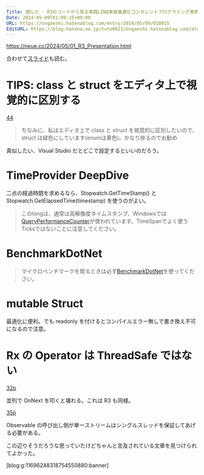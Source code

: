 ```yaml
---
Title: 読んだ - R3のコードから見る実践LINQ実装最適化コンカレントプログラミング実例
Date: 2024-05-09T01:09:15+09:00
URL: https://ongaeshi.hatenablog.com/entry/2024/05/09/010915
EditURL: https://blog.hatena.ne.jp/tuto0621/ongaeshi.hatenablog.com/atom/entry/6801883189104883595
---
```


https://neue.cc/2024/05/01_R3_Presentation.html

合わせて[スライド](https://speakerdeck.com/neuecc/r3nokodokarajian-rushi-jian-linqshi-zhuang-zui-shi-hua-konkarentopuroguramingushi-li)も読む。

# TIPS: class と struct をエディタ上で視覚的に区別する
[44](https://speakerdeck.com/neuecc/r3nokodokarajian-rushi-jian-linqshi-zhuang-zui-shi-hua-konkarentopuroguramingushi-li?slide=44)

> ちなみに、私はエディタ上で class と struct を視覚的に区別したいので、struct は緑色にしています(enumは黄色)。かなり捗るのでお勧め

真似したい、Visual Studio だとどこで設定するといいのだろう。

# TimeProvider DeepDive
二点の経過時間を求めるなら、Stopwatch.GetTimeStamp() と Stopwatch.GetElapsedTime(timestamp) を使うのがよい。

> このlongは、通常は高解像度タイムスタンプ、Windowsでは[QueryPerformanceCounter](https://learn.microsoft.com/ja-jp/windows/win32/sysinfo/acquiring-high-resolution-time-stamps)が使われています。TimeSpanでよく使うTicksではないことに注意してください。

# BenchmarkDotNet
> マイクロベンチマークを取るときは必ず[BenchmarkDotNet](https://github.com/dotnet/BenchmarkDotNet)を使ってください。

# mutable Struct
最適化に便利。でも readonly を付けるとコンパイルエラー無しで書き換え不可になるので注意。

# Rx の Operator は ThreadSafe ではない
[32p](https://speakerdeck.com/neuecc/r3nokodokarajian-rushi-jian-linqshi-zhuang-zui-shi-hua-konkarentopuroguramingushi-li?slide=32)

並列で OnNext を叩くと壊れる。これは R3 も同様。

[35p](https://speakerdeck.com/neuecc/r3nokodokarajian-rushi-jian-linqshi-zhuang-zui-shi-hua-konkarentopuroguramingushi-li?slide=35)

Observable の呼び出し側が単一ストリームはシングルスレッドを保証してあげる必要がある。

この辺りそうだろうな思っていたけどちゃんと言及されている文章を見つけられてよかった。

[blog:g:11696248318754550880:banner]
